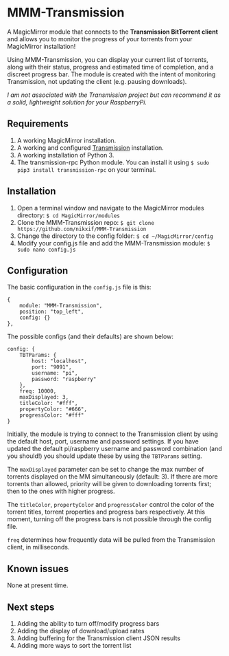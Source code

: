# MMM-Transmission

A MagicMirror module that connects to the **Transmission BitTorrent client** and allows you to monitor the progress of your torrents from your MagicMirror installation!

Using MMM-Transmission, you can display your current list of torrents, along with their status, progress and estimated time of completion, and a discreet progress bar. The module is created with the intent of monitoring Transmission, not updating the client (e.g. pausing downloads).

*I am not associated with the Transmission project but can recommend it as a solid, lightweight solution for your RaspberryPi.*

## Requirements
1. A working MagicMirror installation.
2. A working and configured [Transmission](https://transmissionbt.com/) installation.
3. A working installation of Python 3.
4. The transmission-rpc Python module. You can install it using ```$ sudo pip3 install transmission-rpc``` on your terminal.

## Installation
1. Open a terminal window and navigate to the MagicMirror modules directory: ```$ cd MagicMirror/modules```
2. Clone the MMM-Transmission repo: ```$ git clone https://github.com/nikxif/MMM-Transmission```
3. Change the directory to the config folder: ```$ cd ~/MagicMirror/config```
4. Modify your config.js file and add the MMM-Transmission module: ```$ sudo nano config.js```

## Configuration
The basic configuration in the ```config.js``` file is this:

```
{
    module: "MMM-Transmission",
    position: "top_left",
    config: {}
},
 ```

The possible configs (and their defaults) are shown below:

```
config: {
    TBTParams: {
        host: "localhost",
        port: "9091",
        username: "pi",
        password: "raspberry"
    },
    freq: 10000,
    maxDisplayed: 3,
    titleColor: "#fff",
    propertyColor: "#666",
    progressColor: "#fff"
}
 ```

Initially, the module is trying to connect to the Transmission client by using the default host, port, username and password settings. If you have updated the default pi/raspberry username and password combination (and you should!) you should update these by using the ```TBTParams``` setting.

The ```maxDisplayed``` parameter can be set to change the max number of torrents displayed on the MM simultaneously (default: 3). If there are more torrents than allowed, priority will be given to downloading torrents first; then to the ones with higher progress.

The ```titleColor```, ```propertyColor``` and ```progressColor``` control the color of the torrent titles, torrent properties and progress bars respectively. At this moment, turning off the progress bars is not possible through the config file.

```freq``` determines how frequently data will be pulled from the Transmission client, in milliseconds.

## Known issues
None at present time.

## Next steps
1. Adding the ability to turn off/modify progress bars
2. Adding the display of download/upload rates
3. Adding buffering for the Transmission client JSON results
4. Adding more ways to sort the torrent list

